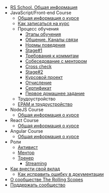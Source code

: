 - [RS School. Общая информация](README.md)
- JavaScript/Front-end Course
  - [Общая информация о курсе](js-fe-course.md)
  - [Как записаться на курс](how-to-enroll.md)
  - Процесс обучения
    - [Этапы обучения](stages.md)
    - [Общение. Каналы связи](rs-school-chats.md)
    - [Нормы поведения](code-of-conduct.md)
    - [Stage#1](stage1.md)
    - [Требования к коммитам](git-convention.md)
    - [Собеседование с ментором](technical-screening.md)
    - [Cross check](cross-check-flow.md)
    - [Stage#2](stage2.md)
    - [Курсовой проект](final-task.md)
    - [Отчисление](dismission.md)
    - [Сертификат](rs-school-certificate.md)
    - [Первое домашнее задание](first-home-task.md)
  - Трудоустройство
   - [EPAM и трудоустройство](employment.md)
- NodeJS Course
  - [Общая информация о курсе](nodejs-course.md)
- React Course
  - [Общая информация о курсе](react-course.md)
- Angular Course
  - [Общая информация о курсе](angular-course.md)
- Роли
    - [Активист](rs-school-activist.md)
    - [Ментор](rs-school-mentor.md)
    - [Тренер](rs-school-trainer.md)
      - [Streaming](streaming.md)
- [Как внести свой вклад](how-to-contribute.md)
  - [Как исправить ошибку в документации](fix-typo.md)
- [О сообществе The Rolling Scopes](rolling-scopes-overview.md)
- [Поддержать сообщество](fundraiser.md)